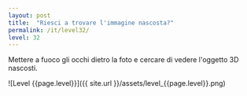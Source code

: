 ```yaml
---
layout: post
title:  "Riesci a trovare l'immagine nascosta?"
permalink: /it/level32/
level: 32
---
```

Mettere a fuoco gli occhi dietro la foto e cercare di vedere l'oggetto 3D nascosti.

![Level {{page.level}}]({{ site.url }}/assets/level_{{page.level}}.png)